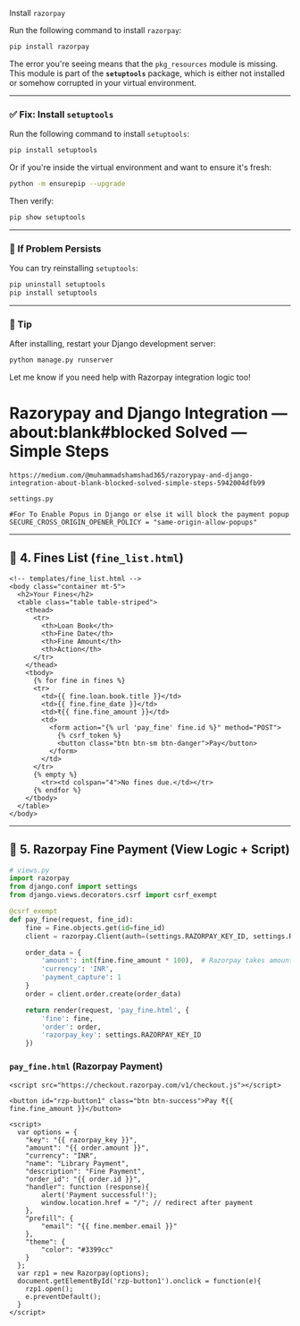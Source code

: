 Install `razorpay`

Run the following command to install `razorpay`:

```bash
pip install razorpay
```

The error you're seeing means that the `pkg_resources` module is missing. This module is part of the **`setuptools`** package, which is either not installed or somehow corrupted in your virtual environment.

---

### ✅ Fix: Install `setuptools`

Run the following command to install `setuptools`:

```bash
pip install setuptools
```

Or if you're inside the virtual environment and want to ensure it's fresh:

```bash
python -m ensurepip --upgrade
```

Then verify:

```bash
pip show setuptools
```

---

### 🔁 If Problem Persists

You can try reinstalling `setuptools`:

```bash
pip uninstall setuptools
pip install setuptools
```

---

### 🧠 Tip

After installing, restart your Django development server:

```bash
python manage.py runserver
```

Let me know if you need help with Razorpay integration logic too!


# Razorypay and Django Integration — about:blank#blocked Solved — Simple Steps

```
https://medium.com/@muhammadshamshad365/razorypay-and-django-integration-about-blank-blocked-solved-simple-steps-5942004dfb99
```

`settings.py`

```
#For To Enable Popus in Django or else it will block the payment popup
SECURE_CROSS_ORIGIN_OPENER_POLICY = "same-origin-allow-popups"
```

---

## 💸 4. Fines List (`fine_list.html`)
```
<!-- templates/fine_list.html -->
<body class="container mt-5">
  <h2>Your Fines</h2>
  <table class="table table-striped">
    <thead>
      <tr>
        <th>Loan Book</th>
        <th>Fine Date</th>
        <th>Fine Amount</th>
        <th>Action</th>
      </tr>
    </thead>
    <tbody>
      {% for fine in fines %}
      <tr>
        <td>{{ fine.loan.book.title }}</td>
        <td>{{ fine.fine_date }}</td>
        <td>₹{{ fine.fine_amount }}</td>
        <td>
          <form action="{% url 'pay_fine' fine.id %}" method="POST">
            {% csrf_token %}
            <button class="btn btn-sm btn-danger">Pay</button>
          </form>
        </td>
      </tr>
      {% empty %}
        <tr><td colspan="4">No fines due.</td></tr>
      {% endfor %}
    </tbody>
  </table>
</body>
```

---

## 🧾 5. Razorpay Fine Payment (View Logic + Script)
```python
# views.py
import razorpay
from django.conf import settings
from django.views.decorators.csrf import csrf_exempt

@csrf_exempt
def pay_fine(request, fine_id):
    fine = Fine.objects.get(id=fine_id)
    client = razorpay.Client(auth=(settings.RAZORPAY_KEY_ID, settings.RAZORPAY_KEY_SECRET))

    order_data = {
        'amount': int(fine.fine_amount * 100),  # Razorpay takes amount in paisa
        'currency': 'INR',
        'payment_capture': 1
    }
    order = client.order.create(order_data)

    return render(request, 'pay_fine.html', {
        'fine': fine,
        'order': order,
        'razorpay_key': settings.RAZORPAY_KEY_ID
    })
```

### `pay_fine.html` (Razorpay Payment)
```
<script src="https://checkout.razorpay.com/v1/checkout.js"></script>

<button id="rzp-button1" class="btn btn-success">Pay ₹{{ fine.fine_amount }}</button>

<script>
  var options = {
    "key": "{{ razorpay_key }}",
    "amount": "{{ order.amount }}",
    "currency": "INR",
    "name": "Library Payment",
    "description": "Fine Payment",
    "order_id": "{{ order.id }}",
    "handler": function (response){
        alert('Payment successful!');
        window.location.href = "/"; // redirect after payment
    },
    "prefill": {
        "email": "{{ fine.member.email }}"
    },
    "theme": {
        "color": "#3399cc"
    }
  };
  var rzp1 = new Razorpay(options);
  document.getElementById('rzp-button1').onclick = function(e){
    rzp1.open();
    e.preventDefault();
  }
</script>
```
